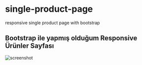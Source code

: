 # single-product-page
responsive single product page with bootstrap

## Bootstrap ile yapmış olduğum Responsive Ürünler Sayfası
![screenshot](https://user-images.githubusercontent.com/46673614/54073402-b70ba780-4297-11e9-8d77-b8f6f6a10cbe.png)
